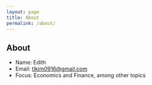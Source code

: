 ```yaml
---
layout: page
title: About
permalink: /about/
---
```


## About

- Name: Edith
- Email: [tlkim0916@gmail.com](mailto:tlkim0916@gmail.com)
- Focus: Economics and Finance, among other topics  

<!-- ## Theme Monos
> Simple and lightweight theme for Jekyll

### Features
- Responsive.
- Syntax Highlight
- Most optimized theme for tech blog.
- Lightweight with minimum stylesheet.
- Easy to customize.
- Offers category menu.

### _config.yml
> Code block will look like this.
```yml
highlighter-theme: monokai //you can change your syntax color scheme.
date_format: "%Y-%M-%D" //and date format.
```

### Screenshots
#### Page
![alt text](/public/img/screenshot-1.png)
#### Articles
![alt text](/public/img/screenshot-2.png)
#### Page - Mobile
![alt text](/public/img/screenshot-m1.png)
#### Page - Articles
![alt text](/public/img/screenshot-m2.png) -->
